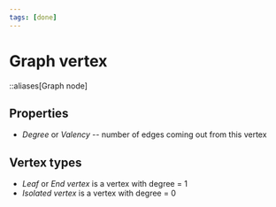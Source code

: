 ```yaml
---
tags: [done]
---
```


# Graph vertex

::aliases[Graph node]

## Properties

- _Degree_ or _Valency_ -- number of edges coming out from this vertex

<!--
viz: neato
:::
graph {
	rankdir = LR
	bgcolor = transparent
	arrowsize = .1
	node [
		shape     = circle
		width     = 0.3
		height    = 0.3
		fixedsize = true
		fontname  = Nunito
		fontsize  = 10
	]
	edge [
		arrowsize = .6
		arrowhead = open
	]
	a [ label = 5 ]
	b [ label = 2 ]
 	c [ label = 2 ]
  	d [ label = 2 ]
   	e [ label = 2 ]
	z [ label = 1 xlabel = <
		<table border="0" cellborder="0" cellspacing="0">
			<tr><td><font color="#586e75">1</font></td></tr>
		</table>
	> ]
	x [ label = 0 xlabel = <
		<table border="0" cellborder="0" cellspacing="0">
			<tr><td><font color="#586e75">2</font></td></tr>
		</table>
	> ]
	{b c} -- a -- {d e}
	b -- d
	c -- e
	z -- a
}
:::
-->

## Vertex types

- _Leaf_ or _End vertex_ is a vertex with degree = 1
- _Isolated vertex_ is a vertex with degree = 0

<!--
- !en[Вершина](Vertex) -- $u, v$
- !en[Степень](Degree) *или* !en[Валентность](Valency) -- $\deg v$
-->
